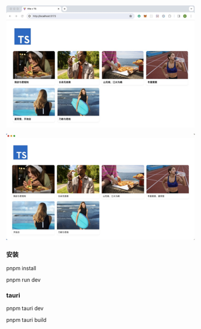 ![Image 示例](https://github.com/vinistudy/autoImglist/blob/main/index.jpg)

![Image 示例](https://github.com/vinistudy/autoImglist/blob/main/tauri.jpg)

### 安装

pnpm install

pnpm run dev

### tauri

pnpm tauri dev

pnpm tauri build